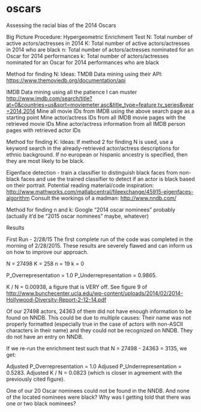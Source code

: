 # oscars
Assessing the racial bias of the 2014 Oscars

Big Picture
Procedure: Hypergeometric Enrichment Test
N: Total number of active actors/actresses in 2014
K: Total number of active actors/actresses in 2014 who are black
n: Total number of actors/actresses nominated for an Oscar for 2014 performances
k: Total number of actors/actresses nominated for an Oscar for 2014 performances who are black

Method for finding N:
Ideas: 
TMDB Data mining using their API: https://www.themoviedb.org/documentation/api


IMDB Data mining using all the patience I can muster
http://www.imdb.com/search/title?at=0&countries=us&sort=moviemeter,asc&title_type=feature,tv_series&year=2014,2014
Mine all movie IDs from IMDB using the above search page as a starting point
Mine actor/actress IDs from all IMDB movie pages with the retrieved movie IDs
Mine actor/actress information from all IMDB person pages with retrieved actor IDs


Method for finding K:
Ideas:
If method 2 for finding N is used, use a keyword search in the already-retrieved actor/actress descriptions for ethnic background. If no european or hispanic ancestry is specified, then they are most likely to be black.


Eigenface detection - train a classifier to distinguish black faces from non-black faces and use the trained
classifier to detect if an actor is black based on their portrait.
Potential reading material/code inspiration:
http://www.mathworks.com/matlabcentral/fileexchange/45915-eigenfaces-algorithm
Consult the workings of a madman: http://www.nndb.com/


Method for finding n and k:
Google “2014 oscar nominees” probably (actually it’d be “2015 oscar nominees” maybe, whatever)






Results

First Run - 2/28/15
The first complete run of the code was completed in the morning of 2/28/2015. These results are severely flawed and can inform us on how to improve our approach.

N = 27498
K = 258
n = 19
k = 0

P_Overrepresentation = 1.0
P_Underrepresentation = 0.9865.

K /  N = 0.00938, a figure that is VERY off. See figure 9 of http://www.bunchecenter.ucla.edu/wp-content/uploads/2014/02/2014-Hollywood-Diversity-Report-2-12-14.pdf

Of our 27498 actors, 24363 of them did not have enough information to be found on NNDB. This could be due to multiple causes:
Their name was not properly formatted (especially true in the case of actors with non-ASCII characters in their name) and they could not be recognized on NNDB.
They do not have an entry on NNDB.

If we re-run the enrichment test such that N = 27498 - 24363 = 3135, we get:

Adjusted P_Overrepresentation = 1.0
Adjused P_Underrepresentation = 0.5283.
Adjusted K / N = 0.0823 (which is closer in agreement with the previously cited figure).

One of our 20 Oscar nominees could not be found in the NNDB. And none of the located nominees were black? Why was I getting told that there was one or two black nominees?
